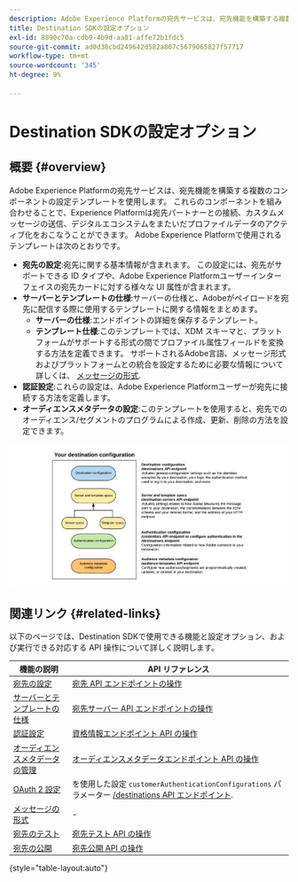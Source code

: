 ```yaml
---
description: Adobe Experience Platformの宛先サービスは、宛先機能を構築する複数のコンポーネントの設定テンプレートを使用します。 これらのコンポーネントを組み合わせることで、Experience Platformは宛先パートナーとの接続、カスタムメッセージの送信、デジタルエコシステムをまたいだプロファイルデータのアクティブ化をおこなうことができます。
title: Destination SDKの設定オプション
exl-id: 8890c70a-cdb9-4b9d-aa81-affe72b1fdc5
source-git-commit: ad0d38cbd249642d582a807c5679065827f57717
workflow-type: tm+mt
source-wordcount: '345'
ht-degree: 9%

---
```


# Destination SDKの設定オプション

## 概要 {#overview}

Adobe Experience Platformの宛先サービスは、宛先機能を構築する複数のコンポーネントの設定テンプレートを使用します。 これらのコンポーネントを組み合わせることで、Experience Platformは宛先パートナーとの接続、カスタムメッセージの送信、デジタルエコシステムをまたいだプロファイルデータのアクティブ化をおこなうことができます。 Adobe Experience Platformで使用されるテンプレートは次のとおりです。

* **宛先の設定**:宛先に関する基本情報が含まれます。 この設定には、宛先がサポートできる ID タイプや、Adobe Experience Platformユーザーインターフェイスの宛先カードに対する様々な UI 属性が含まれます。
* **サーバーとテンプレートの仕様**:サーバーの仕様と、Adobeがペイロードを宛先に配信する際に使用するテンプレートに関する情報をまとめます。
   * **サーバーの仕様**:エンドポイントの詳細を保存するテンプレート。
   * **テンプレート仕様**:このテンプレートでは、XDM スキーマと、プラットフォームがサポートする形式の間でプロファイル属性フィールドを変換する方法を定義できます。 サポートされるAdobe言語、メッセージ形式およびプラットフォームとの統合を設定するために必要な情報について詳しくは、 [メッセージの形式](./message-format.md).
* **認証設定**:これらの設定は、Adobe Experience Platformユーザーが宛先に接続する方法を定義します。
* **オーディエンスメタデータの設定**:このテンプレートを使用すると、宛先でのオーディエンス/セグメントのプログラムによる作成、更新、削除の方法を設定できます。

![Destination SDKテンプレートと設定](./assets/self-service-configuration.png)

## 関連リンク {#related-links}

以下のページでは、Destination SDKで使用できる機能と設定オプション、および実行できる対応する API 操作について詳しく説明します。

| 機能の説明 | API リファレンス |
|--- |--- |
| [宛先の設定](./destination-configuration.md) | [宛先 API エンドポイントの操作](./destination-configuration-api.md) |
| [サーバーとテンプレートの仕様](./server-and-template-configuration.md) | [宛先サーバー API エンドポイントの操作](./destination-server-api.md) |
| [認証設定](./authentication-configuration.md) | [資格情報エンドポイント API の操作](./credentials-configuration-api.md) |
| [オーディエンスメタデータの管理](./audience-metadata-management.md) | [オーディエンスメタデータエンドポイント API の操作](./audience-metadata-api.md) |
| [OAuth 2 設定](./oauth2-authentication.md) | を使用した設定 `customerAuthenticationConfigurations` パラメーター [/destinations API エンドポイント](./destination-configuration-api.md). |
| [メッセージの形式](./message-format.md) | - |
| [宛先のテスト](./test-destination.md) | [宛先テスト API の操作](./destination-testing-api.md) |
| [宛先の公開](./configure-destination-instructions.md#publish-destination) | [宛先公開 API の操作](./destination-publish-api.md) |

{style=&quot;table-layout:auto&quot;}
